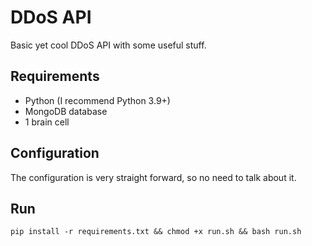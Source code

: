 # DDoS API
Basic yet cool DDoS API with some useful stuff.

## Requirements
- Python (I recommend Python 3.9+)
- MongoDB database
- 1 brain cell

## Configuration
The configuration is very straight forward, so no need to talk about it.

## Run
```
pip install -r requirements.txt && chmod +x run.sh && bash run.sh
```
